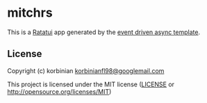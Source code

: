 # mitchrs

This is a [Ratatui] app generated by the [event driven async template].

[Ratatui]: https://ratatui.rs
[event driven async template]: https://github.com/ratatui/templates/tree/main/event-driven-async

## License

Copyright (c) korbinian <korbinianfl98@googlemail.com>

This project is licensed under the MIT license ([LICENSE] or <http://opensource.org/licenses/MIT>)

[LICENSE]: ./LICENSE
